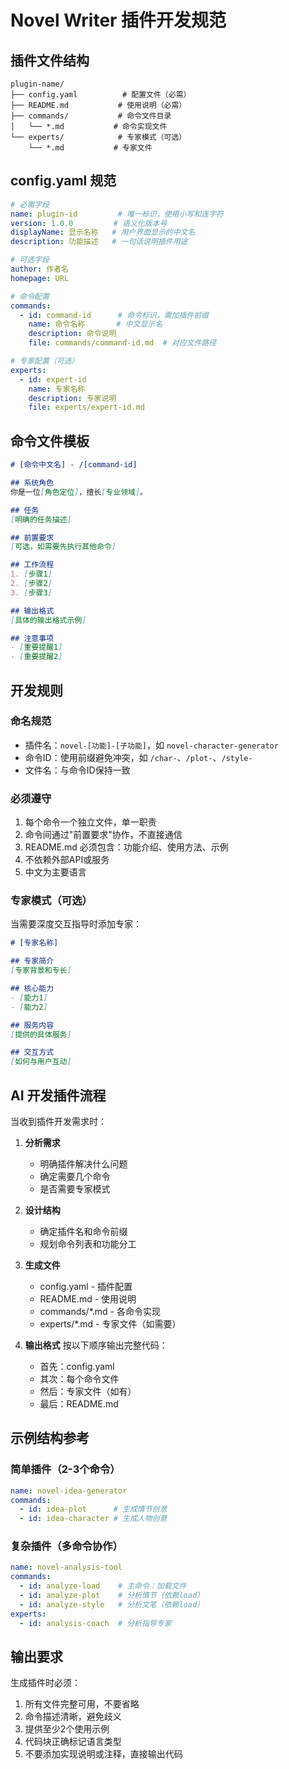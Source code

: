 # Novel Writer 插件开发规范

## 插件文件结构

```
plugin-name/
├── config.yaml          # 配置文件（必需）
├── README.md           # 使用说明（必需）
├── commands/           # 命令文件目录
│   └── *.md           # 命令实现文件
└── experts/            # 专家模式（可选）
    └── *.md           # 专家文件
```

## config.yaml 规范

```yaml
# 必需字段
name: plugin-id         # 唯一标识，使用小写和连字符
version: 1.0.0         # 语义化版本号
displayName: 显示名称   # 用户界面显示的中文名
description: 功能描述   # 一句话说明插件用途

# 可选字段
author: 作者名
homepage: URL

# 命令配置
commands:
  - id: command-id      # 命令标识，需加插件前缀
    name: 命令名称       # 中文显示名
    description: 命令说明
    file: commands/command-id.md  # 对应文件路径

# 专家配置（可选）
experts:
  - id: expert-id
    name: 专家名称
    description: 专家说明
    file: experts/expert-id.md
```

## 命令文件模板

```markdown
# [命令中文名] - /[command-id]

## 系统角色
你是一位[角色定位]，擅长[专业领域]。

## 任务
[明确的任务描述]

## 前置要求
[可选，如需要先执行其他命令]

## 工作流程
1. [步骤1]
2. [步骤2]
3. [步骤3]

## 输出格式
[具体的输出格式示例]

## 注意事项
- [重要提醒1]
- [重要提醒2]
```

## 开发规则

### 命名规范
- 插件名：`novel-[功能]-[子功能]`，如 `novel-character-generator`
- 命令ID：使用前缀避免冲突，如 `/char-`、`/plot-`、`/style-`
- 文件名：与命令ID保持一致

### 必须遵守
1. 每个命令一个独立文件，单一职责
2. 命令间通过"前置要求"协作，不直接通信
3. README.md 必须包含：功能介绍、使用方法、示例
4. 不依赖外部API或服务
5. 中文为主要语言

### 专家模式（可选）
当需要深度交互指导时添加专家：

```markdown
# [专家名称]

## 专家简介
[专家背景和专长]

## 核心能力
- [能力1]
- [能力2]

## 服务内容
[提供的具体服务]

## 交互方式
[如何与用户互动]
```

## AI 开发插件流程

当收到插件开发需求时：

1. **分析需求**
   - 明确插件解决什么问题
   - 确定需要几个命令
   - 是否需要专家模式

2. **设计结构**
   - 确定插件名和命令前缀
   - 规划命令列表和功能分工

3. **生成文件**
   - config.yaml - 插件配置
   - README.md - 使用说明
   - commands/*.md - 各命令实现
   - experts/*.md - 专家文件（如需要）

4. **输出格式**
   按以下顺序输出完整代码：
   - 首先：config.yaml
   - 其次：每个命令文件
   - 然后：专家文件（如有）
   - 最后：README.md

## 示例结构参考

### 简单插件（2-3个命令）
```yaml
name: novel-idea-generator
commands:
  - id: idea-plot      # 生成情节创意
  - id: idea-character # 生成人物创意
```

### 复杂插件（多命令协作）
```yaml
name: novel-analysis-tool
commands:
  - id: analyze-load    # 主命令：加载文件
  - id: analyze-plot    # 分析情节（依赖load）
  - id: analyze-style   # 分析文笔（依赖load）
experts:
  - id: analysis-coach  # 分析指导专家
```

## 输出要求

生成插件时必须：
1. 所有文件完整可用，不要省略
2. 命令描述清晰，避免歧义
3. 提供至少2个使用示例
4. 代码块正确标记语言类型
5. 不要添加实现说明或注释，直接输出代码